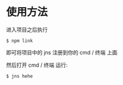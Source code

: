 # 使用方法 #
进入项目之后执行

`
$ npm link
`

即可将项目中的 jns 注册到你的 cmd / 终端 上面

然后打开 cmd / 终端 运行:

`
$ jns hehe
`


